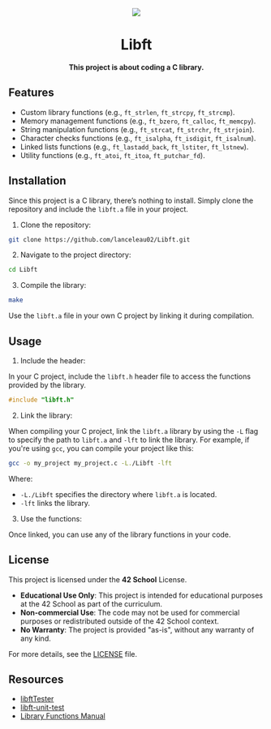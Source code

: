 <div align="center">

![](https://raw.githubusercontent.com/ayogun/42-project-badges/refs/heads/main/badges/libfte.png)

# **Libft**
  
**This project is about coding a C library.**

</div>

## Features

- Custom library functions (e.g., `ft_strlen`, `ft_strcpy`, `ft_strcmp`).
- Memory management functions (e.g., `ft_bzero`, `ft_calloc`, `ft_memcpy`).
- String manipulation functions (e.g., `ft_strcat`, `ft_strchr`, `ft_strjoin`).
- Character checks functions (e.g., `ft_isalpha`, `ft_isdigit`, `ft_isalnum`).
- Linked lists functions (e.g., `ft_lastadd_back`, `ft_lstiter`, `ft_lstnew`).
- Utility functions (e.g., `ft_atoi`, `ft_itoa`, `ft_putchar_fd`).

## Installation

Since this project is a C library, there’s nothing to install. Simply clone the repository and include the `libft.a` file in your project.

1. Clone the repository:

```bash
git clone https://github.com/lanceleau02/Libft.git
```

2. Navigate to the project directory:

```bash
cd Libft
```

3. Compile the library:

```bash
make
```

Use the `libft.a` file in your own C project by linking it during compilation.

## Usage

1. Include the header:

In your C project, include the `libft.h` header file to access the functions provided by the library.

```c
#include "libft.h"
```

2. Link the library:

When compiling your C project, link the `libft.a` library by using the `-L` flag to specify the path to `libft.a` and `-lft` to link the library.
For example, if you're using `gcc`, you can compile your project like this:

```bash
gcc -o my_project my_project.c -L./Libft -lft
```

Where:

- `-L./Libft` specifies the directory where `libft.a` is located.
- `-lft` links the library.

3. Use the functions:

Once linked, you can use any of the library functions in your code.

## License

This project is licensed under the **42 School** License.

- **Educational Use Only**: This project is intended for educational purposes at the 42 School as part of the curriculum.
- **Non-commercial Use**: The code may not be used for commercial purposes or redistributed outside of the 42 School context.
- **No Warranty**: The project is provided "as-is", without any warranty of any kind.

For more details, see the [LICENSE](https://github.com/lanceleau02/Libft/blob/main/LICENSE) file.

## Resources

- [libftTester](https://github.com/Tripouille/libftTester)
- [libft-unit-test](https://github.com/alelievr/libft-unit-test)
- [Library Functions Manual](https://man7.org/linux/man-pages/man3/)
